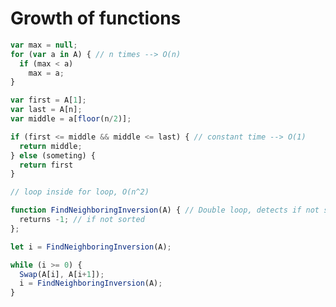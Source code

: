 # Growth of functions

```javascript
var max = null;
for (var a in A) { // n times --> O(n)
  if (max < a)
    max = a;
}
```

```javascript
var first = A[1];
var last = A[n];
var middle = a[floor(n/2)];

if (first <= middle && middle <= last) { // constant time --> O(1)
  return middle;
} else (someting) {
  return first
}
```

```javascript
// loop inside for loop, O(n^2)
```

```javascript
function FindNeighboringInversion(A) { // Double loop, detects if not sorted.
  returns -1; // if not sorted
};

let i = FindNeighboringInversion(A);

while (i >= 0) {
  Swap(A[i], A[i+1]);
  i = FindNeighboringInversion(A);
}
```